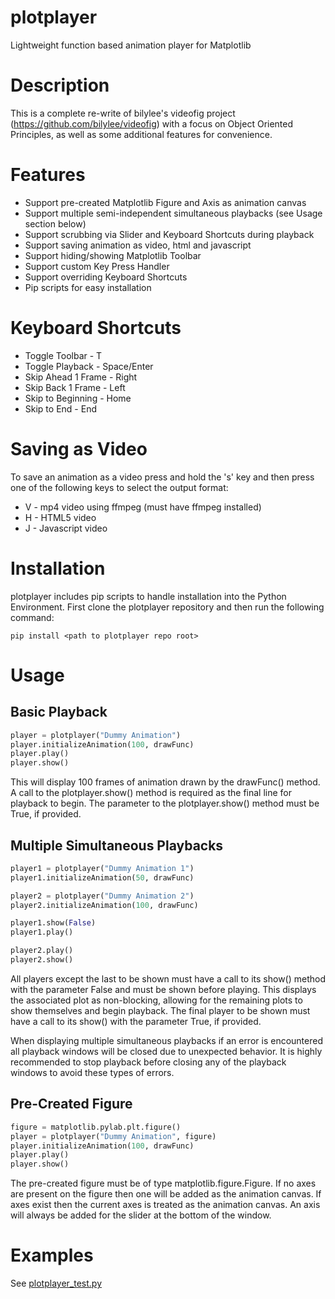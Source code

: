 # plotplayer
Lightweight function based animation player for Matplotlib

# Description
This is a complete re-write of bilylee's videofig project (https://github.com/bilylee/videofig) with
a focus on Object Oriented Principles, as well as some additional features for convenience.

# Features
- Support pre-created Matplotlib Figure and Axis as animation canvas
- Support multiple semi-independent simultaneous playbacks (see Usage section below)
- Support scrubbing via Slider and Keyboard Shortcuts during playback
- Support saving animation as video, html and javascript
- Support hiding/showing Matplotlib Toolbar
- Support custom Key Press Handler
- Support overriding Keyboard Shortcuts
- Pip scripts for easy installation

# Keyboard Shortcuts
* Toggle Toolbar - T
* Toggle Playback - Space/Enter
* Skip Ahead 1 Frame - Right
* Skip Back 1 Frame - Left
* Skip to Beginning - Home
* Skip to End - End

# Saving as Video
To save an animation as a video press and hold the 's' key and then press one of the following keys
to select the output format:
* V - mp4 video using ffmpeg (must have ffmpeg installed)
* H - HTML5 video
* J - Javascript video

# Installation
plotplayer includes pip scripts to handle installation into the Python Environment.  First clone the
plotplayer repository and then run the following command:

```
pip install <path to plotplayer repo root>
```

# Usage
## Basic Playback
```python
player = plotplayer("Dummy Animation")
player.initializeAnimation(100, drawFunc)
player.play()
player.show()
```
This will display 100 frames of animation drawn by the drawFunc() method.  A call to the
plotplayer.show() method is required as the final line for playback to begin.  The parameter to
the plotplayer.show() method must be True, if provided.

## Multiple Simultaneous Playbacks
```python
player1 = plotplayer("Dummy Animation 1")
player1.initializeAnimation(50, drawFunc)

player2 = plotplayer("Dummy Animation 2")
player2.initializeAnimation(100, drawFunc)

player1.show(False)
player1.play()

player2.play()
player2.show()
```
All players except the last to be shown must have a call to its show() method with the parameter
False and must be shown before playing.  This displays the associated plot as non-blocking,
allowing for the remaining plots to show themselves and begin playback.  The final player to be
shown must have a call to its show() with the parameter True, if provided.

When displaying multiple simultaneous playbacks if an error is encountered all playback windows
will be closed due to unexpected behavior.  It is highly recommended to stop playback before
closing any of the playback windows to avoid these types of errors.

## Pre-Created Figure
```python
figure = matplotlib.pylab.plt.figure()
player = plotplayer("Dummy Animation", figure)
player.initializeAnimation(100, drawFunc)
player.play()
player.show()
```
The pre-created figure must be of type matplotlib.figure.Figure.  If no axes are present on the
figure then one will be added as the animation canvas.  If axes exist then the current axes is
treated as the animation canvas.  An axis will always be added for the slider at the bottom of
the window.



# Examples
See [plotplayer_test.py](plotplayer/plotplayer_test.py)
